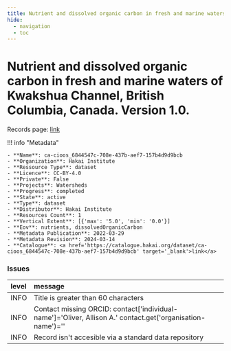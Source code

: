 ```yaml
---
title: Nutrient and dissolved organic carbon in fresh and marine waters of Kwakshua Channel, British Columbia, Canada. Version 1.0.
hide:
  - navigation
  - toc
---
```


# Nutrient and dissolved organic carbon in fresh and marine waters of Kwakshua Channel, British Columbia, Canada. Version 1.0.

Records page: <a href='https://catalogue.hakai.org/dataset/ca-cioos_6844547c-708e-437b-aef7-157b4d9d9bcb' target='_blank'>link</a>

<div id='map'></div>

!!! info "Metadata"
    
    - **Name**: ca-cioos_6844547c-708e-437b-aef7-157b4d9d9bcb 
    - **Organization**: Hakai Institute 
    - **Ressource Type**: dataset 
    - **Licence**: CC-BY-4.0 
    - **Private**: False 
    - **Projects**: Watersheds 
    - **Progress**: completed 
    - **State**: active 
    - **Type**: dataset 
    - **Distributor**: Hakai Institute 
    - **Resources Count**: 1 
    - **Vertical Extent**: [{'max': '5.0', 'min': '0.0'}] 
    - **Eov**: nutrients, dissolvedOrganicCarbon 
    - **Metadata Publication**: 2022-03-29 
    - **Metadata Revision**: 2024-03-14 
    - **Catalogue**: <a href='https://catalogue.hakai.org/dataset/ca-cioos_6844547c-708e-437b-aef7-157b4d9d9bcb' target='_blank'>link</a> 

### Issues

| level   | message                                                                                                    |
|:--------|:-----------------------------------------------------------------------------------------------------------|
| INFO    | Title is greater than 60 characters                                                                        |
| INFO    | Contact missing ORCID: contact['individual-name']='Oliver, Allison A.' contact.get('organisation-name')='' |
| INFO    | Record isn't accesible via a standard data repository                                                      |

<script>
   document.addEventListener("DOMContentLoaded", function() {
    var map = L.map('map').setView([51.505, -125.09], 5);
    L.tileLayer('https://tile.openstreetmap.org/{z}/{x}/{y}.png', {
        maxZoom: 19,
        attribution: '&copy; <a href="http://www.openstreetmap.org/copyright">OpenStreetMap</a>'
    }).addTo(map);
    var geojsonFeature = {
        "type": "Feature",
        "properties": {
            "name" : "Nutrient and dissolved organic carbon in fresh and marine waters of Kwakshua Channel, British Columbia, Canada. Version 1.0."
        },
        "geometry": {'type': 'Polygon', 'coordinates': [[[-128.15445681, 51.61731613], [-127.95404703, 51.61731613], [-127.95404703, 51.71899959], [-128.15445681, 51.71899959], [-128.15445681, 51.61731613]]]}
    }
    L.geoJSON(geojsonFeature).addTo(map);
   })
</script>